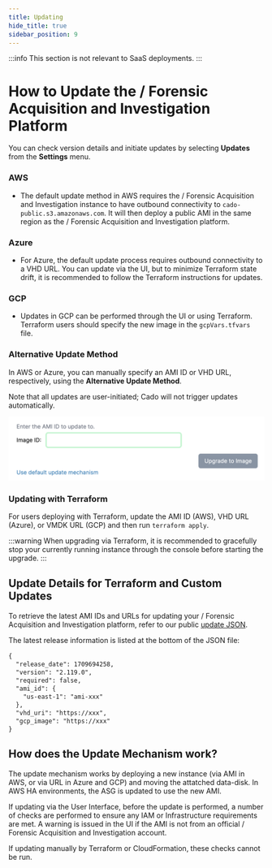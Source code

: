 ```yaml
---
title: Updating
hide_title: true
sidebar_position: 9
---
```


:::info
This section is not relevant to SaaS deployments.
:::

# How to Update the / Forensic Acquisition and Investigation Platform

You can check version details and initiate updates by selecting **Updates** from the **Settings** menu.

### AWS
- The default update method in AWS requires the / Forensic Acquisition and Investigation instance to have outbound connectivity to `cado-public.s3.amazonaws.com`. It will then deploy a public AMI in the same region as the / Forensic Acquisition and Investigation platform.

### Azure
- For Azure, the default update process requires outbound connectivity to a VHD URL. You can update via the UI, but to minimize Terraform state drift, it is recommended to follow the Terraform instructions for updates.

### GCP
- Updates in GCP can be performed through the UI or using Terraform. Terraform users should specify the new image in the `gcpVars.tfvars` file.

### Alternative Update Method
In AWS or Azure, you can manually specify an AMI ID or VHD URL, respectively, using the **Alternative Update Method**. 

Note that all updates are user-initiated; Cado will not trigger updates automatically.

![Update](/img/alt-update.png)

### Updating with Terraform
For users deploying with Terraform, update the AMI ID (AWS), VHD URL (Azure), or VMDK URL (GCP) and then run `terraform apply`.

:::warning
When upgrading via Terraform, it is recommended to gracefully stop your currently running instance through the console before starting the upgrade.
:::

## Update Details for Terraform and Custom Updates

To retrieve the latest AMI IDs and URLs for updating your / Forensic Acquisition and Investigation platform, refer to our public [update JSON](https://cado-public.s3.amazonaws.com/cado_updates_json_v2.json).

The latest release information is listed at the bottom of the JSON file:
```
{
  "release_date": 1709694258, 
  "version": "2.119.0", 
  "required": false, 
  "ami_id": {
    "us-east-1": "ami-xxx"
  }, 
  "vhd_uri": "https://xxx", 
  "gcp_image": "https://xxx"
}
```

## How does the Update Mechanism work?

The update mechanism works by deploying a new instance (via AMI in AWS, or via URL in Azure and GCP) and moving the attatched data-disk. In AWS HA environments, the ASG is updated to use the new AMI.

If updating via the User Interface, before the update is performed, a number of checks are performed to ensure any IAM or Infrastructure requirements are met. A warning is issued in the UI if the AMI is not from an official / Forensic Acquisition and Investigation account.

If updating manually by Terraform or CloudFormation, these checks cannot be run.
